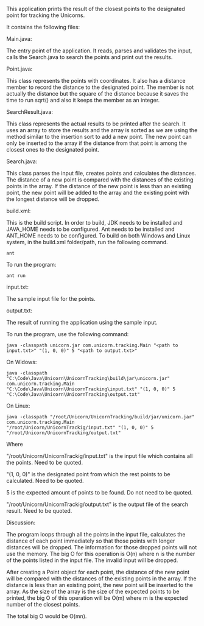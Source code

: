 This application prints the result of the closest points to the designated point for tracking the Unicorns.

It contains the following files:

Main.java:

The entry point of the application. It reads, parses and validates the input, calls the 
Search.java to search the points and print out the results.

Point.java:

This class represents the points with coordinates. It also has a distance member to record 
the distance to the designated point. The member is not actually the distance but the square 
of the distance because it saves the time to run sqrt() and also it keeps the member as an integer. 

SearchResult.java:

This class represents the actual results to be printed after the search. It uses an array 
to store the results and the array is sorted as we are using the method similar to the insertion sort 
to add a new point. The new point can only be inserted to the array if the distance from that point 
is among the closest ones to the designated point.

Search.java:

This class parses the input file, creates points and calculates the distances. The distance of a 
new point is compared with the distances of the existing points in the array. If the distance of 
the new point is less than an existing point, the new point will be added to the array and the existing 
point with the longest distance will be dropped.

build.xml:

This is the build script. In order to build, JDK needs to be installed and JAVA_HOME needs to be configured. 
Ant needs to be installed and ANT_HOME needs to be configured. To build on both Windows and Linux system, 
in the build.xml folder/path, run the following command.

    ant

To run the program:

    ant run

input.txt:

The sample input file for the points.

output.txt:

The result of running the application using the sample input.

To run the program, use the following command:

    java -classpath unicorn.jar com.unicorn.tracking.Main "<path to input.txt>" "(1, 0, 0)" 5 "<path to output.txt>"

On Widows:

    java -classpath "C:\Code\Java\Unicorn\UnicornTracking\build\jar\unicorn.jar" com.unicorn.tracking.Main 
    "C:\Code\Java\Unicorn\UnicornTracking\input.txt" "(1, 0, 0)" 5 "C:\Code\Java\Unicorn\UnicornTracking\output.txt"

On Linux:

    java -classpath "/root/Unicorn/UnicornTracking/build/jar/unicorn.jar" com.unicorn.tracking.Main 
    "/root/Unicorn/UnicornTrackig/input.txt" "(1, 0, 0)" 5 "/root/Unicorn/UnicornTracking/output.txt"

Where

"/root/Unicorn/UnicornTrackig/input.txt" is the input file which contains all the points. Need to be quoted.

"(1, 0, 0)" is the designated point from which the rest points to be calculated. Need to be quoted.

5 is the expected amount of points to be found. Do not need to be quoted.

"/root/Unicorn/UnicornTrackig/output.txt" is the output file of the search result. Need to be quoted.


Discussion:

The program loops through all the points in the input file, calculates the distance of each point immediately 
so that those points with longer distances will be dropped. The information for those dropped points will not 
use the memory. The big O for this operation is O(n) where n is the number of the points listed in the input file. 
The invalid input will be dropped.

After creating a Point object for each point, the distance of the new point will be compared with the distances 
of the existing points in the array. If the distance is less than an existing point, the new point will be inserted 
to the array. As the size of the array is the size of the expected points to be printed, the big O of this operation 
will be O(m) where m is the expected number of the closest points.

The total big O would be O(mn).

